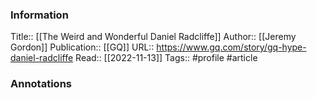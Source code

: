 
### Information
Title:: [[The Weird and Wonderful Daniel Radcliffe]]
Author:: [[Jeremy Gordon]]
Publication:: [[GQ]]
URL:: https://www.gq.com/story/gq-hype-daniel-radcliffe
Read:: [[2022-11-13]]
Tags:: #profile
#article

### Annotations
